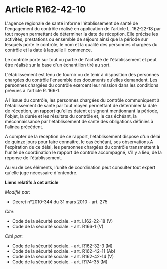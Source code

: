 # Article R162-42-10

L'agence régionale de santé informe l'établissement de santé de l'engagement du contrôle réalisé en application de l'article
L. 162-22-18 par tout moyen permettant de déterminer la date de réception. Elle précise les activités, prestations ou
ensemble de séjours ainsi que la période sur lesquels porte le contrôle, le nom et la qualité des personnes chargées du
contrôle et la date à laquelle il commence. 

Le contrôle porte sur tout ou partie de l'activité de l'établissement et peut être réalisé sur la base d'un échantillon tiré
au sort.

L'établissement est tenu de fournir ou de tenir à disposition des personnes chargées du contrôle l'ensemble des documents
qu'elles demandent. Les personnes chargées du contrôle exercent leur mission dans les conditions prévues à l'article R.
166-1.

A l'issue du contrôle, les personnes chargées du contrôle communiquent à l'établissement de santé par tout moyen permettant
de déterminer la date de réception, un rapport qu'elles datent et signent mentionnant la période, l'objet, la durée et les
résultats du contrôle et, le cas échéant, la méconnaissance par l'établissement de santé des obligations définies à l'alinéa
précédent.

A compter de la réception de ce rapport, l'établissement dispose d'un délai de quinze jours pour faire connaître, le cas
échéant, ses observations.A l'expiration de ce délai, les personnes chargées du contrôle transmettent à l'unité de
coordination le rapport de contrôle accompagné, s'il y a lieu, de la réponse de l'établissement. 

Au vu de ces éléments, l'unité de coordination peut consulter tout expert qu'elle juge nécessaire d'entendre.

**Liens relatifs à cet article**

_Modifié par_:

  - Décret n°2010-344 du 31 mars 2010 - art. 275

_Cite_:

  - Code de la sécurité sociale. - art. L162-22-18 (V)
  - Code de la sécurité sociale. - art. R166-1 (V)

_Cité par_:

  - Code de la sécurité sociale. - art. R162-32-3 (M)
  - Code de la sécurité sociale. - art. R162-42-11 (Ab)
  - Code de la sécurité sociale. - art. R162-42-14 (V)
  - Code de la sécurité sociale. - art. R174-35 (M)

